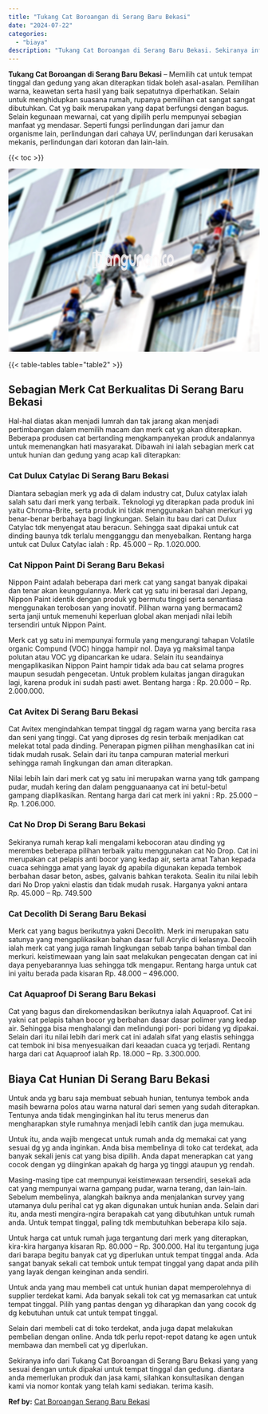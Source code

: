 ```yaml
---
title: "Tukang Cat Boroangan di Serang Baru Bekasi"
date: "2024-07-22"
categories: 
  - "biaya"
description: "Tukang Cat Boroangan di Serang Baru Bekasi. Sekiranya info dari Tukang Cat Boroangan di Serang Baru Bekasi yang yang sesuai dengan untuk dipakai untuk tempat..."
---
```


**Tukang Cat Boroangan di Serang Baru Bekasi** – Memilih cat untuk tempat tinggal dan gedung yang akan diterapkan tidak boleh asal-asalan. Pemilihan warna, keawetan serta hasil yang baik sepatutnya diperhatikan. Selain untuk menghidupkan suasana rumah, rupanya pemilihan cat sangat sangat dibutuhkan. Cat yg baik merupakan yang dapat berfungsi dengan bagus. Selain kegunaan mewarnai, cat yang dipilih perlu mempunyai sebagian manfaat yg mendasar. Seperti fungsi perlindungan dari jamur dan organisme lain, perlindungan dari cahaya UV, perlindungan dari kerusakan mekanis, perlindungan dari kotoran dan lain-lain.

{{< toc >}}

![Tukang Cat Boroangan di Serang Baru Bekasi](/images/jasa-cat-murah07.png)

{{< table-tables table="table2" >}}

## Sebagian Merk Cat Berkualitas Di Serang Baru Bekasi

Hal-hal diatas akan menjadi lumrah dan tak jarang akan menjadi pertimbangan dalam memilih macam dan merk cat yg akan diterapkan. Beberapa produsen cat bertanding mengkampanyekan produk andalannya untuk memenangkan hati masyarakat. Dibawah ini ialah sebagian merk cat untuk hunian dan gedung yang acap kali diterapkan:

### Cat Dulux Catylac Di Serang Baru Bekasi

Diantara sebagian merk yg ada di dalam industry cat, Dulux catylax ialah salah satu dari merk yang terbaik. Teknologi yg diterapkan pada produk ini yaitu Chroma-Brite, serta produk ini tidak menggunakan bahan merkuri yg benar-benar berbahaya bagi lingkungan. Selain itu bau dari cat Dulux Catylac tdk menyengat atau beracun. Sehingga saat dipakai untuk cat dinding baunya tdk terlalu mengganggu dan menyebalkan. Rentang harga untuk cat Dulux Catylac ialah : Rp. 45.000 – Rp. 1.020.000.

### Cat Nippon Paint Di Serang Baru Bekasi

Nippon Paint adalah beberapa dari merk cat yang sangat banyak dipakai dan tenar akan keunggulannya. Merk cat yg satu ini berasal dari Jepang, Nippon Paint identik dengan produk yg bermutu tinggi serta senantiasa menggunakan terobosan yang inovatif. Pilihan warna yang bermacam2 serta janji untuk memenuhi keperluan global akan menjadi nilai lebih tersendiri untuk Nippon Paint.

Merk cat yg satu ini mempunyai formula yang mengurangi tahapan Volatile organic Compund (VOC) hingga hampir nol. Daya yg maksimal tanpa polutan atau VOC yg dipancarkan ke udara. Selain itu seandainya mengaplikasikan Nippon Paint hampir tidak ada bau cat selama progres maupun sesudah pengecetan. Untuk problem kulaitas jangan diragukan lagi, karena produk ini sudah pasti awet. Bentang harga : Rp. 20.000 – Rp. 2.000.000.

### Cat Avitex Di Serang Baru Bekasi

Cat Avitex mengindahkan tempat tinggal dg ragam warna yang bercita rasa dan seni yang tinggi. Cat yang diproses dg resin terbaik menjadikan cat melekat total pada dinding. Penerapan pigmen pilihan menghasilkan cat ini tidak mudah rusak. Selain dari itu tanpa campuran material merkuri sehingga ramah lingkungan dan aman diterapkan.

Nilai lebih lain dari merk cat yg satu ini merupakan warna yang tdk gampang pudar, mudah kering dan dalam pengguanaanya cat ini betul-betul gampang diaplikasikan. Rentang harga dari cat merk ini yakni : Rp. 25.000 – Rp. 1.206.000.

### Cat No Drop Di Serang Baru Bekasi

Sekiranya rumah kerap kali mengalami kebocoran atau dinding yg merembes beberapa pilihan terbaik yaitu menggunakan cat No Drop. Cat ini merupakan cat pelapis anti bocor yang kedap air, serta amat Tahan kepada cuaca sehingga amat yang layak dg apabila digunakan kepada tembok berbahan dasar beton, asbes, galvanis bahkan terakota. Sealin itu nilai lebih dari No Drop yakni elastis dan tidak mudah rusak. Harganya yakni antara Rp. 45.000 – Rp. 749.500

### Cat Decolith Di Serang Baru Bekasi

Merk cat yang bagus berikutnya yakni Decolith. Merk ini merupakan satu satunya yang mengaplikasikan bahan dasar full Acrylic di kelasnya. Decolih ialah merk cat yang juga ramah lingkungan sebab tanpa bahan timbal dan merkuri. keistimewaan yang lain saat melakukan pengecatan dengan cat ini daya penyebarannya luas sehingga tdk mengapur. Rentang harga untuk cat ini yaitu berada pada kisaran Rp. 48.000 – 496.000.

### Cat Aquaproof Di Serang Baru Bekasi

Cat yang bagus dan direkomendasikan berikutnya ialah Aquaproof. Cat ini yakni cat pelapis tahan bocor yg berbahan dasar dasar polimer yang kedap air. Sehingga bisa menghalangi dan melindungi pori- pori bidang yg dipakai. Selain dari itu nilai lebih dari merk cat ini adalah sifat yang elastis sehingga cat tembok ini bisa menyesuaikan dari keaadan cuaca yg terjadi. Rentang harga dari cat Aquaproof ialah Rp. 18.000 – Rp. 3.300.000.

## Biaya Cat Hunian Di Serang Baru Bekasi

Untuk anda yg baru saja membuat sebuah hunian, tentunya tembok anda masih bewarna polos atau warna natural dari semen yang sudah diterapkan. Tentunya anda tidak menginginkan hal itu terus menerus dan mengharapkan style rumahnya menjadi lebih cantik dan juga memukau.

Untuk itu, anda wajib mengecat untuk rumah anda dg memakai cat yang sesuai dg yg anda inginkan. Anda bisa membelinya di toko cat terdekat, ada banyak sekali jenis cat yang bisa dipilih. Anda dapat menerapkan cat yang cocok dengan yg diinginkan apakah dg harga yg tinggi ataupun yg rendah.

Masing-masing tipe cat mempunyai keistimewaan tersendiri, sesekali ada cat yang mempunyai warna gampang pudar, warna terang, dan lain-lain. Sebelum membelinya, alangkah baiknya anda menjalankan survey yang utamanya dulu perihal cat yg akan digunakan untuk hunian anda. Selain dari itu, anda mesti mengira-ngira berapakah cat yang dibutuhkan untuk rumah anda. Untuk tempat tinggal, paling tdk membutuhkan beberapa kilo saja.

Untuk harga cat untuk rumah juga tergantung dari merk yang diterapkan, kira-kira harganya kisaran Rp. 80.000 – Rp. 300.000. Hal itu tergantung juga dari barapa begitu banyak cat yg diperlukan untuk tempat tinggal anda. Ada sangat banyak sekali cat tembok untuk tempat tinggal yang dapat anda pilih yang layak dengan keinginan anda sendiri.

Untuk anda yang mau membeli cat untuk hunian dapat memperolehnya di supplier terdekat kami. Ada banyak sekali tok cat yg memasarkan cat untuk tempat tinggal. Pilih yang pantas dengan yg diharapkan dan yang cocok dg dg kebutuhan untuk cat untuk tempat tinggal.

Selain dari membeli cat di toko terdekat, anda juga dapat melakukan pembelian dengan online. Anda tdk perlu repot-repot datang ke agen untuk membawa dan membeli cat yg diperlukan.

Sekiranya info dari Tukang Cat Boroangan di Serang Baru Bekasi yang yang sesuai dengan untuk dipakai untuk tempat tinggal dan gedung. diantara anda memerlukan produk dan jasa kami, silahkan konsultasikan dengan kami via nomor kontak yang telah kami sediakan. terima kasih.

**Ref by:** [Cat Boroangan Serang Baru Bekasi](https://id.wikipedia.org/wiki/Cat)
